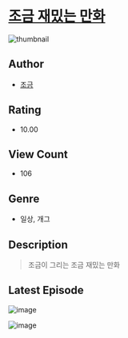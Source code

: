 # [조금 재밌는 만화](https://comic.naver.com/bestChallenge/list?titleId=811332)
![thumbnail](https://image-comic.pstatic.net/user_contents_data/challenge_comic/2023/05/25/366744/upload_3691036771352655414_480x623.jpeg)

## Author
- [조금](https://comic.naver.com/artistTitle?id=366744)

## Rating
- 10.00

## View Count
- 106

## Genre
- 일상, 개그

## Description
> 조금이 그리는 조금 재밌는 만화


## Latest Episode
![image](https://image-comic.pstatic.net/user_contents_data/challenge_comic/2023/05/25/366744/upload_3846981609172842292.jpeg)

![image](https://image-comic.pstatic.net/user_contents_data/challenge_comic/2023/05/25/366744/upload_7149290892731966769.jpeg)
